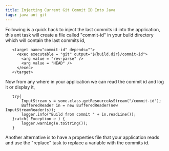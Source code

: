 ```yaml
---
title: Injecting Current Git Commit ID Into Java
tags: java ant git
---
```


Following is a quick hack to inject the last commits id into the
application, this ant task will create a file called "commit-id" in
your build directory which will contain the last commits id,

       <target name="commit-id" depends="">
         <exec executable = "git" output="${build.dir}/commit-id">
           <arg value = "rev-parse" />
           <arg value = "HEAD" />
         </exec>
       </target>

Now from any where in your application we can read the commit id and log
it or display it, 

       try{
           InputStream s = some.class.getResourceAsStream("/commit-id");
           BufferedReader in = new BufferedReader(new InputStreamReader(s));
           logger.info("Build from commit " + in.readLine());
       }catch( Exception e ) { 
           logger.warning(e.toString());
       }

Another alternative is to have a properties file that your application
reads and use the "replace" task to replace a variable with the commits
id.
